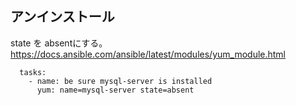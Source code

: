 ## アンインストール
state を absentにする。  
<https://docs.ansible.com/ansible/latest/modules/yum_module.html>
```
  tasks:
    - name: be sure mysql-server is installed
      yum: name=mysql-server state=absent

```
